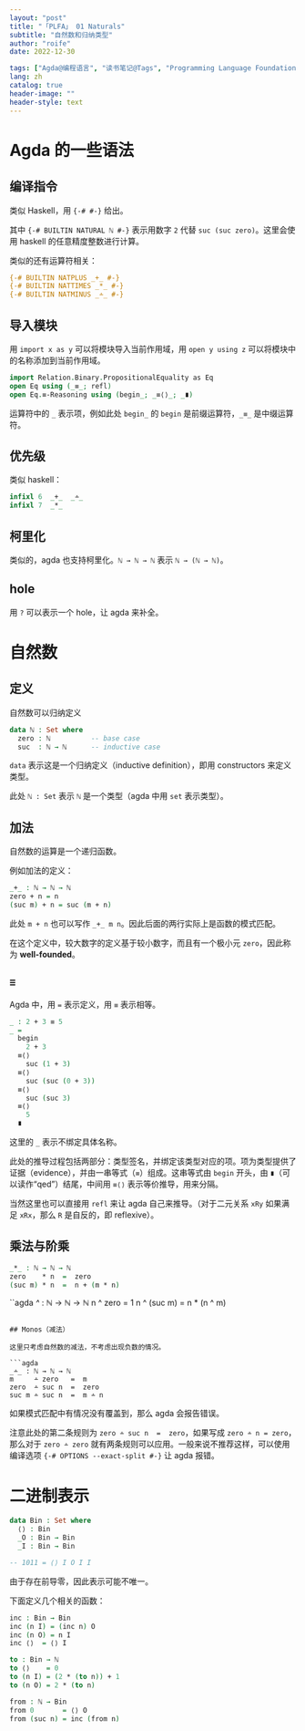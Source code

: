 ```yaml
---
layout: "post"
title: "「PLFA」 01 Naturals"
subtitle: "自然数和归纳类型"
author: "roife"
date: 2022-12-30

tags: ["Agda@编程语言", "读书笔记@Tags", "Programming Language Foundations in Agda@读书笔记", "Dependent Type@程序语言理论", "形式化验证@程序语言理论", "类型系统@程序语言理论", "程序语言理论@Tags"]
lang: zh
catalog: true
header-image: ""
header-style: text
---
```


# Agda 的一些语法

## 编译指令

类似 Haskell，用 `{-# #-}` 给出。

其中 `{-# BUILTIN NATURAL ℕ #-}` 表示用数字 `2` 代替 `suc (suc zero)`。这里会使用 haskell 的任意精度整数进行计算。

类似的还有运算符相关：

```agda
{-# BUILTIN NATPLUS _+_ #-}
{-# BUILTIN NATTIMES _*_ #-}
{-# BUILTIN NATMINUS _∸_ #-}
```

## 导入模块

用 `import x as y` 可以将模块导入当前作用域，用 `open y using z` 可以将模块中的名称添加到当前作用域。

```agda
import Relation.Binary.PropositionalEquality as Eq
open Eq using (_≡_; refl)
open Eq.≡-Reasoning using (begin_; _≡⟨⟩_; _∎)
```

运算符中的 `_` 表示项，例如此处 `begin_` 的 `begin` 是前缀运算符，`_≡_` 是中缀运算符。

## 优先级

类似 haskell：

```agda
infixl 6  _+_  _∸_
infixl 7  _*_
```

## 柯里化

类似的，agda 也支持柯里化。`ℕ → ℕ → ℕ` 表示 `ℕ → (ℕ → ℕ)`。

## hole

用 `?` 可以表示一个 hole，让 agda 来补全。

# 自然数

## 定义

自然数可以归纳定义

```agda
data ℕ : Set where
  zero : ℕ          -- base case
  suc  : ℕ → ℕ      -- inductive case
```

`data` 表示这是一个归纳定义（inductive definition），即用 constructors 来定义类型。

此处 `ℕ : Set` 表示 `ℕ` 是一个类型（agda 中用 `set` 表示类型）。

## 加法

自然数的运算是一个递归函数。

例如加法的定义：

```agda
_+_ : ℕ → ℕ → ℕ
zero + n = n
(suc m) + n = suc (m + n)
```

此处 `m + n` 也可以写作 `_+_ m n`。因此后面的两行实际上是函数的模式匹配。

在这个定义中，较大数字的定义基于较小数字，而且有一个极小元 `zero`，因此称为 **well-founded**。

## `≡`

Agda 中，用 `=` 表示定义，用 `≡` 表示相等。

```agda
_ : 2 + 3 ≡ 5
_ =
  begin
    2 + 3
  ≡⟨⟩
    suc (1 + 3)
  ≡⟨⟩
    suc (suc (0 + 3))
  ≡⟨⟩
    suc (suc 3)
  ≡⟨⟩
    5
  ∎
```

这里的 `_` 表示不绑定具体名称。

此处的推导过程包括两部分：类型签名，并绑定该类型对应的项。项为类型提供了证据（evidence），并由一串等式（`≡`）组成。这串等式由 `begin` 开头，由 `∎`（可以读作“qed”）结尾，中间用 `≡⟨⟩` 表示等价推导，用来分隔。

当然这里也可以直接用 `refl` 来让 agda 自己来推导。（对于二元关系 `xRy` 如果满足 `xRx`，那么 `R` 是自反的，即 reflexive）。

## 乘法与阶乘

```agda
_*_ : ℕ → ℕ → ℕ
zero    * n  =  zero
(suc m) * n  =  n + (m * n)
```

``agda
_^_ : ℕ → ℕ → ℕ
n ^ zero = 1
n ^ (suc m) = n * (n ^ m)
```

## Monos（减法）

这里只考虑自然数的减法，不考虑出现负数的情况。

```agda
_∸_ : ℕ → ℕ → ℕ
m     ∸ zero   =  m
zero  ∸ suc n  =  zero
suc m ∸ suc n  =  m ∸ n
```

如果模式匹配中有情况没有覆盖到，那么 agda 会报告错误。

注意此处的第二条规则为 `zero ∸ suc n  =  zero`，如果写成 `zero ∸ n = zero`，那么对于 `zero ∸ zero` 就有两条规则可以应用。一般来说不推荐这样，可以使用编译选项 `{-# OPTIONS --exact-split #-}` 让 agda 报错。

# 二进制表示

```agda
data Bin : Set where
  ⟨⟩ : Bin
  _O : Bin → Bin
  _I : Bin → Bin

-- 1011 = ⟨⟩ I O I I
```

由于存在前导零，因此表示可能不唯一。

下面定义几个相关的函数：

```agda
inc : Bin → Bin
inc (n I) = (inc n) O
inc (n O) = n I
inc ⟨⟩  = ⟨⟩ I

to : Bin → ℕ
to ⟨⟩    = 0
to (n I) = (2 * (to n)) + 1
to (n O) = 2 * (to n)

from : ℕ → Bin
from 0       = ⟨⟩ O
from (suc n) = inc (from n)
```
